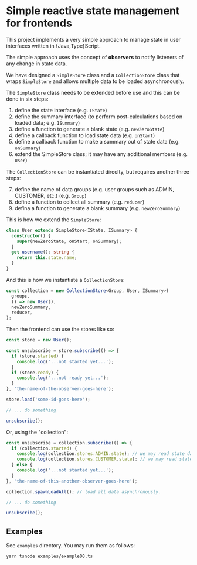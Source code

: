 # Simple reactive state management for frontends

This project implements a very simple approach to manage state in user interfaces written in {Java,Type}Script.

The simple approach uses the concept of **observers** to notify listeners of any change in state data.

We have designed a `SimpleStore` class and a `CollectionStore` class that wraps `SimpleStore` and allows multiple data to be loaded asynchronously.

The `SimpleStore` class needs to be extended before use and this can be done in six steps:

1. define the state interface (e.g. `IState`)
2. define the summary interface (to perform post-calculations based on loaded data; e.g. `ISummary`)
3. define a function to generate a blank state (e.g. `newZeroState`)
4. define a callback function to load state data (e.g. `onStart`)
5. define a callback function to make a summary out of state data (e.g. `onSummary`)
6. extend the SimpleStore class; it may have any additional members (e.g. `User`)

The `CollectionStore` can be instantiated direclty, but requires another three steps:

7. define the name of data groups (e.g. user groups such as ADMIN, CUSTOMER, etc.) (e.g. `Group`)
8. define a function to collect all summary (e.g. `reducer`)
9. defina a function to generate a blank summary (e.g. `newZeroSummary`)

This is how we extend the `SimpleStore`:

```typescript
class User extends SimpleStore<IState, ISummary> {
  constructor() {
    super(newZeroState, onStart, onSummary);
  }
  get username(): string {
    return this.state.name;
  }
}
```

And this is how we instantiate a `CollectionStore`:

```typescript
const collection = new CollectionStore<Group, User, ISummary>(
  groups,
  () => new User(),
  newZeroSummary,
  reducer,
);
```

Then the frontend can use the stores like so:

```typescript
const store = new User();

const unsubscribe = store.subscribe(() => {
  if (store.started) {
    console.log('...not started yet...');
  }
  if (store.ready) {
    console.log('...not ready yet...');
  }
}, 'the-name-of-the-observer-goes-here');

store.load('some-id-goes-here');

// ... do something

unsubscribe();
```

Or, using the "collection":

```typescript
const unsubscribe = collection.subscribe(() => {
  if (collection.started) {
    console.log(collection.stores.ADMIN.state); // we may read state data
    console.log(collection.stores.CUSTOMER.state); // we may read state data
  } else {
    console.log('...not started yet...');
  }
}, 'the-name-of-this-another-observer-goes-here');

collection.spawnLoadAll(); // load all data asynchronously.

// ... do something

unsubscribe();
```

## Examples

See `examples` directory. You may run them as follows:

```bash
yarn tsnode examples/example00.ts
```
